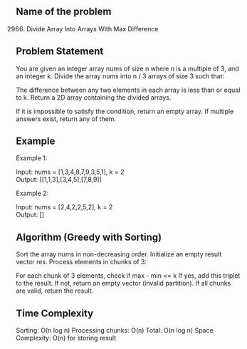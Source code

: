 ## Name of the problem 
2966. Divide Array Into Arrays With Max Difference

##  Problem Statement
You are given an integer array nums of size n where n is a multiple of 3, and an integer k.
Divide the array nums into n / 3 arrays of size 3 such that:

The difference between any two elements in each array is less than or equal to k.
Return a 2D array containing the divided arrays.

If it is impossible to satisfy the condition, return an empty array.
If multiple answers exist, return any of them.

##  Example
Example 1:

Input: nums = [1,3,4,8,7,9,3,5,1], k = 2  
Output: [[1,1,3],[3,4,5],[7,8,9]]

Example 2:

Input: nums = [2,4,2,2,5,2], k = 2  
Output: []


##  Algorithm (Greedy with Sorting)
Sort the array nums in non-decreasing order.
Initialize an empty result vector res.
Process elements in chunks of 3:

For each chunk of 3 elements, check if max - min <= k
If yes, add this triplet to the result.
If not, return an empty vector (invalid partition).
If all chunks are valid, return the result.


## Time Complexity
Sorting: O(n log n)
Processing chunks: O(n)
Total: O(n log n)
Space Complexity: O(n) for storing result